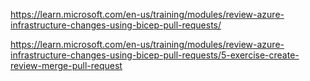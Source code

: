https://learn.microsoft.com/en-us/training/modules/review-azure-infrastructure-changes-using-bicep-pull-requests/

https://learn.microsoft.com/en-us/training/modules/review-azure-infrastructure-changes-using-bicep-pull-requests/5-exercise-create-review-merge-pull-request